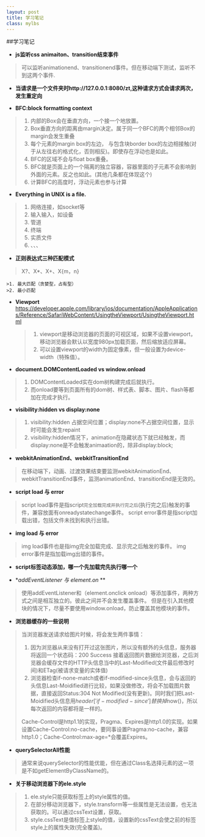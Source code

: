 ```yaml
---
layout: post
title: 学习笔记
class: mylbs
---
```


##学习笔记

+ **js监听css animaiton、transition结束事件**    
>可以监听animationend、transitionend事件。但在移动端下测试，监听不到这两个事件.

+ **当请求是一个文件夹时http://127.0.0.1:8080/zt,这种请求方式会请求两次，发生重定向**

+ **BFC:block formatting context**          
>1. 内部的Box会在垂直方向，一个接一个地放置。
>2. Box垂直方向的距离由margin决定。属于同一个BFC的两个相邻Box的margin会发生重叠
>3. 每个元素的margin box的左边， 与包含块border box的左边相接触(对于从左往右的格式化，否则相反)。即使存在浮动也是如此。
>4. BFC的区域不会与float box重叠。
>5. BFC就是页面上的一个隔离的独立容器，容器里面的子元素不会影响到外面的元素。反之也如此。(其他几条都在体现这个)
>6. 计算BFC的高度时，浮动元素也参与计算

+ **Everything in UNIX is a file.**     
>1. 网络连接，如socket等
>2. 输入输入，如设备
>3. 管道
>4. 终端
>5. 实质文件
>6. 、、、

+ **正则表达式三种匹配模式**   
>X?、X*、X+、X{m，n}    

    >1. 最大匹配（贪婪型，占有型）
    >2. 最小匹配

+ **Viewport**  
<https://developer.apple.com/library/ios/documentation/AppleApplications/Reference/SafariWebContent/UsingtheViewport/UsingtheViewport.html>  

    >1. viewport是移动浏览器的页面的可视区域，如果不设置viewport，移动浏览器会默认以宽度980px加载页面，然后缩放适应屏幕。
    >2. 可以设置viewport的width为固定像素，但一般设置为device-width（特殊值）。

+ **document.DOMContentLoaded vs window.onload**     
>1. DOMContentLoaded实在dom树构建完成后就执行。
>2. 而onload要等到页面所有的dom树、样式表、脚本、图片、flash等都加在完成才执行。

+ **visibility:hidden vs display:none**     
>1. visibility:hidden 占据空间位置；display:none不占据空间位置，显示时可能会发生repaint
>2. visibility:hidden情况下，animation在隐藏状态下就已经触发，而display:none是不会触发animaation的，除非display:block;

+ **webkitAnimationEnd、webkitTransitionEnd**    
>在移动端下，动画、过渡效果结束要监测webkitAnimationEnd、webkitTransitionEnd事件，监测animationEnd、transitionEnd是无效的。

+ **script load 与 error**    
>script load事件是指script`完全加载完成并执行完之后`(执行完之后)触发的事件，兼容放面有onreadystatechange事件。
>script error事件是指script加载出错，包括文件未找到和执行出错。

+ **img load 与 error**     
>img load事件也是指img完全加载完成、显示完之后触发的事件。
>img error事件是指加载img出错的事件。

+ **script标签动态添加，哪一个先加载完先执行哪一个**

+ **addEventListener 与 element.on* **   
>使用addEventListener和（element.onclick onload）等添加事件，两种方式之间是相互独立的。彼此之间并不会发生覆盖事件。
>但是在引入其他模块的情况下，尽量不要使用window.onload，防止覆盖其他模块的事件。

+ **浏览器缓存的一些说明**    
>当浏览器发送请求给图片时候，将会发生两件事情：        
> 
>1. 因为浏览器从来没有打开过这张图片，所以没有额外的头信息，服务器将返回一个状态码：200 Success 接着返回图片数据给浏览器，之后浏览器会缓存文件的HTTP头信息当中的Last-Modified(文件最后修改时间)和ETag(被请求变量的实体值)
>2. 浏览器检查if-none-match或者if-modified-since头信息，会与返回的头信息Last-Moidified进行比较，如果没做修改，将会不加载图片数据，直接返回Status:304 Not Modified(没有更新)。同时我们把Last-Moidified头信息用$header['if-modified-since']替换掉$now()，所以每次返回的内容都将是一样的。
>
>Cache-Control是http1.1的实现，Pragma、Expires是http1.0的实现。如果设置Cache-Control:no-cache，要同事设置Pragma:no-cache，兼容http1.0；Cache-Control:max-age=*会覆盖Expires。

+ **querySelectorAll性能**    
>通常来说querySelector的性能优能，但在通过Class名选择元素的这一项是不如getElementByClassName的。

+ **关于移动浏览器下的ele.style**      
>1. ele.style只能获取标签上的style属性的值。
>2. 在部分移动浏览器下，style.transform等一些属性是无法设置，也无法获取的。可以通过cssText设置，获取。
>3. style.cssText是值标签上style的值，设置新的cssText会使之前的标签style上的属性失效(完全覆盖)。
